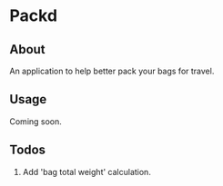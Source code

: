 # Packd

## About

An application to help better pack your bags for travel. 

## Usage

Coming soon.

## Todos

1. Add 'bag total weight' calculation. 